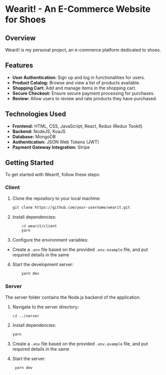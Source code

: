 # Wearit! - An E-Commerce Website for Shoes

## Overview

Wearit! is my personal project, an e-commerce platform dedicated to shoes.

## Features

- **User Authentication:** Sign up and log in functionalities for users.
- **Product Catalog:** Browse and view a list of products available.
- **Shopping Cart:** Add and manage items in the shopping cart.
- **Secure Checkout:** Ensure secure payment processing for purchases.
- **Review:** Allow users to review and rate products they have purchased.

## Technologies Used

- **Frontend:** HTML, CSS, JavaScript, React, Redux (Redux Tookit)
- **Backend:** NodeJS, KoaJS
- **Database:** MongoDB
- **Authentication:** JSON Web Tokens (JWT)
- **Payment Gateway Integration:** Stripe

## Getting Started

To get started with Wearit!, follow these steps:

### Client

1. Clone the repository to your local machine:
   ```bash
   git clone https://github.com/your-username/wearit.git
   ```
2. Install dependencies:

   ```bash
       cd wearit/client
       yarn
   ```

3. Configure the environment variables:

- Create a `.env` file based on the provided `.env.example` file, and put required details in the same

4. Start the development server:
   ```bash
       yarn dev
   ```

### Server

The server folder contains the Node.js backend of the application.

1. Navigate to the server directory:
   ```bash
   cd ../server
   ```
2. Install dependencies:

   ```bash
   yarn
   ```

3. Create a `.env` file based on the provided `.env.example` file, and put required details in the same

4. Start the server:
   ```bash
    yarn dev
   ```
